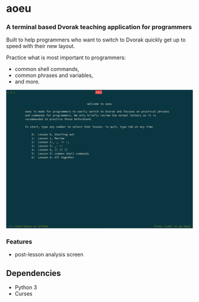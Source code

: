 # aoeu
### A terminal based Dvorak teaching application for programmers

Built to help programmers who want to switch to Dvorak quickly get up to speed with their new layout.

Practice what is most important to programmers:
  * common shell commands,
  * common phrases and variables,
  * and more.

![](aoeu/images/title.png)

### Features
* post-lesson analysis screen


## Dependencies
* Python 3
* Curses


